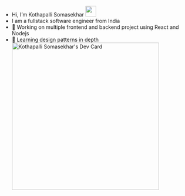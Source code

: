 - Hi, I’m Kothapalli Somasekhar <img src="https://github.com/TheDudeThatCode/TheDudeThatCode/blob/master/Assets/Hi.gif" width="29px">
- I am a fullstack software engineer from India
- 🔭 Working on multiple frontend and backend project using React and Nodejs
- 🌱 Learning design patterns in depth
<a href="https://app.daily.dev/Somasekhar1712"><img src="https://api.daily.dev/devcards/f6fd0ad4e30444c486d68a65eb0a9794.png?r=r6w" width="400" alt="Kothapalli Somasekhar's Dev Card"/></a>
